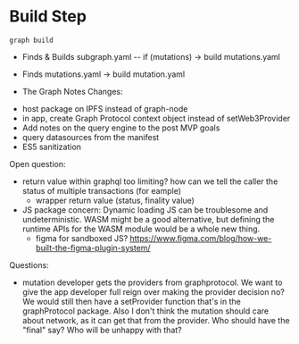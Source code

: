 # Build Step
`graph build`
- Finds & Builds subgraph.yaml
-- if (mutations) -> build mutations.yaml
- Finds mutations.yaml -> build mutation.yaml

- The Graph Notes
Changes:
* host package on IPFS instead of graph-node
* in app, create Graph Protocol context object instead of setWeb3Provider
* Add notes on the query engine to the post MVP goals
* query datasources from the manifest
* ES5 sanitization


Open question:
* return value within graphql too limiting? how can we tell the caller the status of multiple transactions (for eample) 
  * wrapper return value (status, finality value)
* JS package concern: Dynamic loading JS can be troublesome and undeterministic. WASM might be a good alternative, but defining the runtime APIs for the WASM module would be a whole new thing.
  * figma for sandboxed JS?
https://www.figma.com/blog/how-we-built-the-figma-plugin-system/


Questions:
* mutation developer gets the providers from graphprotocol. We want to give the app developer full reign over making the provider decision no? We would still then have a setProvider function that's in the graphProtocol package. Also I don't think the mutation should care about network, as it can get that from the provider. Who should have the "final" say? Who will be unhappy with that?
